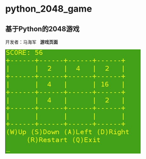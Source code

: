 # python_2048_game
## 基于Python的2048游戏

开发者：马海军  
**游戏页面**

![游戏页面](https://github.com/HaijunMa/python_2048_game/blob/master/1.jpg)
